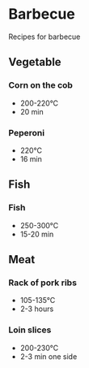 # Barbecue
Recipes for barbecue

## Vegetable

### Corn on the cob
- 200-220°C
- 20 min

### Peperoni
- 220°C
- 16 min

## Fish

### Fish
- 250-300°C
- 15-20 min

## Meat

### Rack of pork ribs
- 105-135°C
- 2-3 hours

### Loin slices
- 200-230°C
- 2-3 min one side
